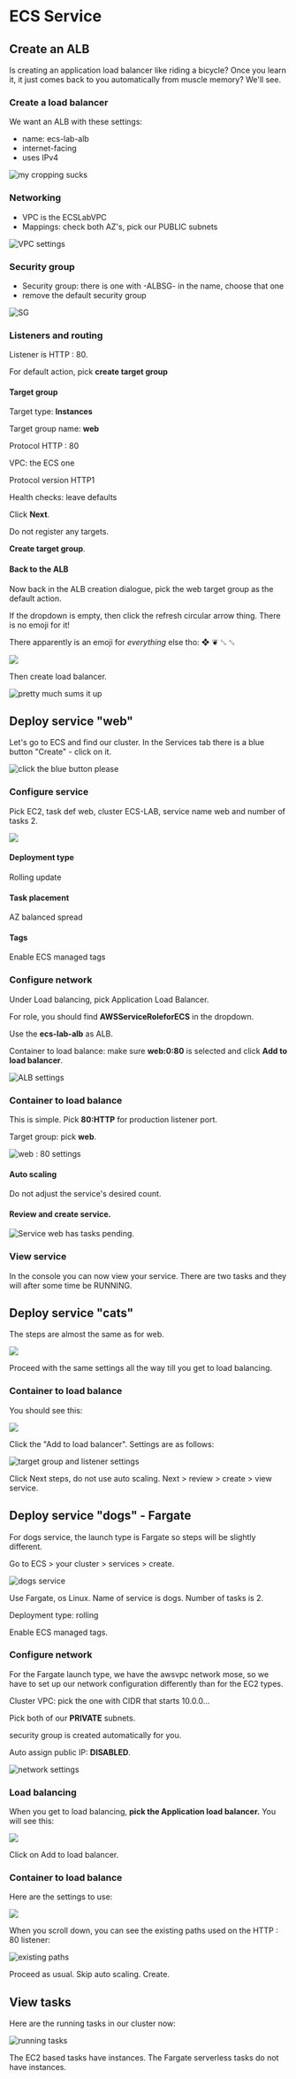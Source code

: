 # ECS Service

## Create an ALB

Is creating an application load balancer like riding a bicycle? Once you learn it, it just comes back to you automatically from muscle memory? We'll see.&#x20;

### Create a load balancer

We want an ALB with these settings:

* name: ecs-lab-alb
* internet-facing
* uses IPv4

![my cropping sucks](<../../../../.gitbook/assets/image (447).png>)

### Networking

* VPC is the ECSLabVPC
* Mappings: check both AZ's, pick our PUBLIC subnets

![VPC settings](<../../../../.gitbook/assets/image (237).png>)

### Security group

* Security group: there is one with -ALBSG- in the name, choose that one
* remove the default security group

![SG](<../../../../.gitbook/assets/image (353).png>)

### Listeners and routing

Listener is HTTP : 80.&#x20;

For default action, pick **create target group**

#### Target group&#x20;

Target type: **Instances**

Target group name: **web**

Protocol HTTP : 80

VPC: the ECS one

Protocol version HTTP1

Health checks: leave defaults

Click **Next**.&#x20;

Do not register any targets.&#x20;

**Create target group**.&#x20;

#### Back to the ALB

Now back in the ALB creation dialogue, pick the web target group as the default action.&#x20;

If the dropdown is empty, then click the refresh circular arrow thing. There is no emoji for it!&#x20;

There apparently is an emoji for _everything_ else tho: ❖ ❦ ␖ ␆

![](<../../../../.gitbook/assets/image (109).png>)

Then create load balancer.&#x20;

![pretty much sums it up](<../../../../.gitbook/assets/image (309).png>)

## Deploy service "web"

Let's go to ECS and find our cluster. In the Services tab there is a blue button "Create" - click on it.&#x20;

![click the blue button please](<../../../../.gitbook/assets/image (363).png>)

### Configure service

Pick EC2, task def web, cluster ECS-LAB, service name web and number of tasks 2.

![](<../../../../.gitbook/assets/image (272) (1).png>)

#### Deployment type

Rolling update

#### Task placement

AZ balanced spread

#### Tags

Enable ECS managed tags

### Configure network

Under Load balancing, pick Application Load Balancer.&#x20;

For role, you should find **AWSServiceRoleforECS** in the dropdown.

Use the **ecs-lab-alb** as ALB.

Container to load balance: make sure **web:0:80** is selected and click **Add to load balancer**.&#x20;

![ALB settings](<../../../../.gitbook/assets/image (49).png>)

### Container to load balance

This is simple. Pick **80:HTTP** for production listener port.&#x20;

Target group: pick **web**.&#x20;

![web : 80 settings](<../../../../.gitbook/assets/image (367).png>)

#### Auto scaling&#x20;

Do not adjust the service's desired count.&#x20;

#### Review and create service.&#x20;

![Service web has tasks pending. ](<../../../../.gitbook/assets/image (313).png>)

### View service

In the console you can now view your service. There are two tasks and they will after some time be  RUNNING.&#x20;

## Deploy service "cats"

The steps are almost the same as for web.&#x20;

![](<../../../../.gitbook/assets/image (300).png>)

Proceed with the same settings all the way till you get to load balancing.&#x20;

### Container to load balance

You should see this:

![](<../../../../.gitbook/assets/image (390).png>)

Click the "Add to load balancer". Settings are as follows:

![target group and listener settings](<../../../../.gitbook/assets/image (408).png>)

Click Next steps, do not use auto scaling. Next > review > create > view service.&#x20;

## Deploy service "dogs" - Fargate

For dogs service, the launch type is Fargate so steps will be slightly different.&#x20;

Go to ECS > your cluster > services > create.&#x20;

![dogs service](<../../../../.gitbook/assets/image (381).png>)

Use Fargate, os Linux. Name of service is dogs. Number of tasks is 2.&#x20;

Deployment type: rolling

Enable ECS managed tags.&#x20;

### Configure network

For the Fargate launch type, we have the awsvpc network mose, so we have to set up our network configuration differently than for the EC2 types.&#x20;

Cluster VPC: pick the one with CIDR that starts 10.0.0...

Pick both of our **PRIVATE** subnets.&#x20;

security group is created automatically for you.&#x20;

Auto assign public IP: **DISABLED**.&#x20;

![network settings](<../../../../.gitbook/assets/image (372) (1).png>)

### Load balancing&#x20;

When you get to load balancing, **pick the Application load balancer.** You will see this:

![](<../../../../.gitbook/assets/image (197) (1).png>)

Click on Add to load balancer.&#x20;

### Container to load balance

Here are the settings to use:

![](<../../../../.gitbook/assets/image (98) (1).png>)

When you scroll down, you can see the existing paths used on the HTTP : 80 listener:

![existing paths ](<../../../../.gitbook/assets/image (162).png>)

Proceed as usual. Skip auto scaling. Create.

## View tasks

Here are the running tasks in our cluster now:

![running tasks](<../../../../.gitbook/assets/image (425).png>)

The EC2 based tasks have instances. The Fargate serverless tasks do not have instances.&#x20;

###

